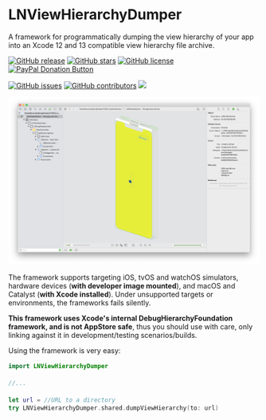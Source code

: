 # LNViewHierarchyDumper

A framework for programmatically dumping the view hierarchy of your app into an Xcode 12 and 13 compatible view hierarchy file archive.

[![GitHub release](https://img.shields.io/github/release/LeoNatan/LNViewHierarchyDumper.svg)](https://github.com/LeoNatan/LNViewHierarchyDumper/releases) [![GitHub stars](https://img.shields.io/github/stars/LeoNatan/LNViewHierarchyDumper.svg)](https://github.com/LeoNatan/LNViewHierarchyDumper/stargazers) [![GitHub license](https://img.shields.io/badge/license-MIT-blue.svg)](https://raw.githubusercontent.com/LeoNatan/LNViewHierarchyDumper/master/LICENSE) <span class="badge-paypal"><a href="https://www.paypal.com/cgi-bin/webscr?cmd=_s-xclick&hosted_button_id=BR68NJEJXGWL6" title="Donate to this project using PayPal"><img src="https://img.shields.io/badge/paypal-donate-yellow.svg?style=flat" alt="PayPal Donation Button" /></a></span>

[![GitHub issues](https://img.shields.io/github/issues-raw/LeoNatan/LNViewHierarchyDumper.svg)](https://github.com/LeoNatan/LNViewHierarchyDumper/issues) [![GitHub contributors](https://img.shields.io/github/contributors/LeoNatan/LNViewHierarchyDumper.svg)](https://github.com/LeoNatan/LNViewHierarchyDumper/graphs/contributors) ![](https://img.shields.io/badge/swift%20package%20manager-compatible-green)

<p align="center"><img src="Screenshot.png"/></p>

The framework supports targeting iOS, tvOS and watchOS simulators, hardware devices (**with developer image mounted**), and macOS and Catalyst (**with Xcode installed**). Under unsupported targets or environments, the frameworks fails silently.

**This framework uses Xcode's internal DebugHierarchyFoundation framework, and is not AppStore safe**, thus you should use with care, only linking against it in development/testing scenarios/builds.

Using the framework is very easy:

```swift
import LNViewHierarchyDumper

//...

let url = //URL to a directory
try LNViewHierarchyDumper.shared.dumpViewHierarchy(to: url)
```

